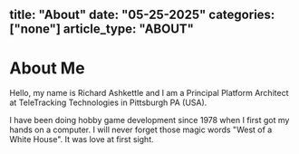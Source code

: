
title: "About"
date: "05-25-2025"
categories: ["none"]
article_type: "ABOUT"
---

# About Me

Hello, my name is Richard Ashkettle and I am a Principal Platform Architect at TeleTracking Technologies in Pittsburgh PA (USA).

I have been doing hobby game development since 1978 when I first got my hands on a computer. I will never forget those magic words "West of a White House". It was love at first sight.
